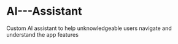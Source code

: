 # AI---Assistant
Custom AI assistant to help unknowledgeable users navigate and understand the app features
